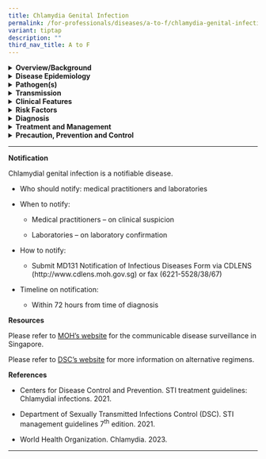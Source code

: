 ```yaml
---
title: Chlamydia Genital Infection
permalink: /for-professionals/diseases/a-to-f/chlamydia-genital-infection/
variant: tiptap
description: ""
third_nav_title: A to F
---
```

<div data-type="detailGroup" class="isomer-accordion isomer-accordion-white">
<details class="isomer-details">
<summary><strong>Overview/Background</strong>
</summary>
<div data-type="detailsContent" class="isomer-details-content">
<p>Chlamydia is a common sexually transmitted infection (STI) caused by the
bacterium <em>Chlamydia trachomatis </em>that can occur in both men and
women. It is easily treated and cured with antibiotics.</p>
</div>
</details>
<details class="isomer-details">
<summary><strong>Disease Epidemiology</strong>
</summary>
<div data-type="detailsContent" class="isomer-details-content">
<p>Globally, it is the most common STI.&nbsp;The global prevalence among
people aged 15–49 years was estimated to be 4.0% for women and 2.5% for
men in 2020.&nbsp;Chlamydia genital infections occur frequently among sexually
active adolescents and young adults.</p>
<p>&nbsp;</p>
<p>In Singapore, chlamydia had the highest incidence followed by syphilis
and gonorrhoea among the three legally notifiable STIs in 2019 and 2020.
It was more commonly reported in men.</p>
</div>
</details>
<details class="isomer-details">
<summary><strong>Pathogen(s)</strong>
</summary>
<div data-type="detailsContent" class="isomer-details-content">
<p><em>Chlamydia trachomatis</em>
</p>
</div>
</details>
<details class="isomer-details">
<summary><strong>Transmission</strong>
</summary>
<div data-type="detailsContent" class="isomer-details-content">
<p>Chlamydia can be transmitted through vaginal, anal, or oral intercourse
with an infected individual. Semen does not have to be present to contract
or spread the infection. Sexually active teenage girls and young women
are more prone to develop chlamydial infection as the opening of the uterus
(cervix) is not fully matured.</p>
<p>An infected mother can also pass chlamydia to her baby during vaginal
delivery.</p>
<p>&nbsp;</p>
<p><strong>Incubation period:</strong> The incubation period is poorly defined
but is probably 5 to 14 days or longer.</p>
<p><strong>Infectious period: </strong>Unknown but is presumed to last until
treatment is completed. If untreated, it may persist for several months.</p>
</div>
</details>
<details class="isomer-details">
<summary><strong>Clinical Features</strong>
</summary>
<div data-type="detailsContent" class="isomer-details-content">
<p>Many adult genital infections and most pharyngeal and rectal infections
caused by chlamydia are asymptomatic. Chlamydia often does not cause symptoms
especially in women. If symptoms do occur, they are usually mild and start
to show between one to three weeks after exposure to the bacteria.</p>
<p>&nbsp;</p>
<p>In women, symptoms may include:</p>
<ul data-tight="true" class="tight">
<li>
<p>abnormal vaginal discharge</p>
</li>
<li>
<p>bleeding between menstrual periods or after sex</p>
</li>
<li>
<p>pelvic pain</p>
</li>
<li>
<p>burning sensation when urinating</p>
</li>
</ul>
<p>&nbsp;</p>
<p>In men, symptoms may include:</p>
<ul data-tight="true" class="tight">
<li>
<p>burning when urinating</p>
</li>
<li>
<p>discharge from the penis</p>
</li>
<li>
<p>pain or discomfort in the testicles.</p>
</li>
</ul>
<p></p>
<p>Anal infection in women and men can cause</p>
<ul data-tight="true" class="tight">
<li>
<p>pain</p>
</li>
<li>
<p>discharge</p>
</li>
<li>
<p>bleeding</p>
</li>
</ul>
<p>&nbsp;</p>
<p>Serotypes L1-L3&nbsp;<em>Chlamydia trachomatis</em>&nbsp;can cause another
STI called lymphogranuloma venereum. The symptoms of this infection include
genital sores followed by fever and swelling of the lymph nodes in the
groin.</p>
<p>&nbsp;</p>
<p>Several important complications may result from chlamydia infections,
including pelvic inflammatory disease, ectopic pregnancy and tubal infertility
in women, epididymo-orchitis in males, and conjunctivitis and reactive
arthritis in both sexes. Maternal-foetal transmission to newborns during
delivery may lead to neonatal conjunctivitis and pneumonia</p>
</div>
</details>
<details class="isomer-details">
<summary><strong>Risk Factors</strong>
</summary>
<div data-type="detailsContent" class="isomer-details-content">
<p>Risk factors include:</p>
<ul data-tight="true" class="tight">
<li>
<p>Unprotected sex with an infected person</p>
</li>
<li>
<p>Having multiple sex partners</p>
</li>
<li>
<p>Inconsistent condom use</p>
</li>
<li>
<p>Persons who exchange sex for money or drugs</p>
</li>
<li>
<p>Past history or current presence of other STIs</p>
</li>
</ul>
</div>
</details>
<details class="isomer-details">
<summary><strong>Diagnosis</strong>
</summary>
<div data-type="detailsContent" class="isomer-details-content">
<p>Tests for diagnosis include:</p>
<ul data-tight="true" class="tight">
<li>
<p>Nucleic acid-based amplification testing (NAAT), a gold standard</p>
<ul data-tight="true" class="tight">
<li>
<p>Females: cervical or vulvo-vaginal swabs are specimens of choice, followed
by first void urine (FVU)</p>
</li>
<li>
<p>Males: urine is the specimen of choice; FVU is as sensitive as urethral
swabs</p>
</li>
</ul>
</li>
<li>
<p>Polymerase chain reaction (PCR) can be used to test a range of specimens
(urine, urethral, cervical, rectal, pharyngeal)</p>
</li>
</ul>
</div>
</details>
<details class="isomer-details">
<summary><strong>Treatment and Management</strong>
</summary>
<div data-type="detailsContent" class="isomer-details-content">
<p>Recommended regimens for uncomplicated chlamydia infections in adults:</p>
<ul data-tight="true" class="tight">
<li>
<p><strong>Doxycycline</strong>&nbsp;100 mg orally 2 times/day for 7 days</p>
</li>
</ul>
<p>&nbsp;</p>
<p>Recommended regimens for chlamydia infections in pregnancy:</p>
<p><strong>Azithromycin 1g orally single dose</strong>
</p>
<p></p>
<p>Follow-up:</p>
<ul data-tight="true" class="tight">
<li>
<p>A test-of-cure is not necessary with compliance to treatment with a tetracycline
or azithromycin has been completed, unless symptoms persist or reinfection
is suspected</p>
</li>
<li>
<p>Test-of-cure is however recommended after 4 weeks for infection in infants,
children and pregnant women, or when erythromycin was used</p>
</li>
<li>
<p>Non-culture tests (e.g., NAATs) performed within 4 weeks of completing
treatment may yield false positive tests due to persistence of chlamydia
antigens</p>
</li>
<li>
<p>Owing to the increased risk of complications following repeat infection
in females, rescreening for reinfection may be indicated especially for
high-risk females after 3 to 4 months</p>
</li>
<li>
<p>Serologic tests for syphilis and HIV should be performed; if negative
they should be repeated at 3 months for syphilis and HIV, after the last
high risk exposure</p>
</li>
</ul>
<p></p>
<p>Please refer to <a href="https://www.nsc.com.sg/dsc/healthcare-professionals/publications/Pages/STI-Management-Guidelines.aspx" rel="noopener noreferrer nofollow" target="_blank">DSC’s website</a> for
more information on alternative regimens.</p>
</div>
</details>
<details class="isomer-details">
<summary><strong>Precaution, Prevention and Control</strong>
</summary>
<div data-type="detailsContent" class="isomer-details-content">
<p>Annual screening for chlamydia symptoms and other STIs is recommended
for all individuals who are sexually active.</p>
<ul data-tight="true" class="tight">
<li>
<p>Individuals with multiple sex partners, change in sex partner, or engaging
in unprotected sex should consider regular screening</p>
</li>
<li>
<p>More frequent screening than annual might be indicated for certain individuals
on the basis of their risk behaviors</p>
</li>
</ul>
<p>&nbsp;</p>
<p>Prevention of chlamydia:</p>
<ul data-tight="true" class="tight">
<li>
<p>Consistent and correct use of condoms when engaging in sexual activity&nbsp;</p>
</li>
<li>
<p>Limit the number of sex partners</p>
</li>
<li>
<p>Get tested for STIs regularly</p>
</li>
</ul>
<p>&nbsp;</p>
<p>Management of sexual contacts:</p>
<ul data-tight="true" class="tight">
<li>
<p>Sex partners of symptomatic male patients within the last 60 days from
symptom onset (or the most recent sex partner if the last contact was &gt;60
days) should be screened and treated for chlamydial infection epidemiologically.
The look-back period for contacts of female patients and asymptomatic males
is longer, e.g., 3 months.</p>
</li>
</ul>
</div>
</details>
</div>
<hr>
<p><strong>Notification</strong>
</p>
<p>Chlamydial genital infection is a notifiable disease.</p>
<ul data-tight="true" class="tight">
<li>
<p>Who should notify: medical practitioners and laboratories</p>
</li>
<li>
<p>When to notify:</p>
<ul data-tight="true" class="tight">
<li>
<p>Medical practitioners – on clinical suspicion</p>
</li>
<li>
<p>Laboratories – on laboratory confirmation</p>
</li>
</ul>
</li>
<li>
<p>How to notify:</p>
<ul data-tight="true" class="tight">
<li>
<p>Submit MD131 Notification of Infectious Diseases Form via CDLENS (<a rel="noopener noreferrer nofollow" target="_blank">http://www.cdlens.moh.gov.sg</a>) or
fax (6221-5528/38/67)</p>
</li>
</ul>
</li>
<li>
<p>Timeline on notification:</p>
<ul data-tight="true" class="tight">
<li>
<p>Within 72 hours from time of diagnosis</p>
</li>
</ul>
</li>
</ul>
<p><strong>Resources</strong>
</p>
<p>Please refer to <a href="https://www.moh.gov.sg/resources-statistics/reports/communicable-diseases-surveillance-in-singapore-2019-2020" rel="noopener noreferrer nofollow" target="_blank">MOH’s website</a> for
the communicable disease surveillance in Singapore.</p>
<p>Please refer to <a href="https://www.nsc.com.sg/dsc/healthcare-professionals/publications/Pages/STI-Management-Guidelines.aspx" rel="noopener noreferrer nofollow" target="_blank">DSC’s website</a> for
more information on alternative regimens.</p>
<p><strong>References</strong>
</p>
<ul data-tight="true" class="tight">
<li>
<p>Centers for Disease Control and Prevention. STI treatment guidelines:
Chlamydial infections. 2021.</p>
</li>
<li>
<p>Department of Sexually Transmitted Infections Control (DSC). STI management
guidelines 7<sup>th</sup> edition. 2021.</p>
</li>
<li>
<p>World Health Organization. Chlamydia. 2023.</p>
</li>
</ul>
<hr>
<p></p>
<p></p>